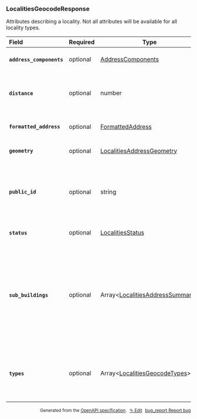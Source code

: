 <!--- This is a generated file, do not edit! -->
<!--- [START woosmap_http_schema_localitiesgeocoderesponse] -->
<h3 class="schema-object" id="LocalitiesGeocodeResponse">LocalitiesGeocodeResponse</h3>

Attributes describing a locality. Not all attributes will be available for all locality types.

| Field                                                                                                                                  | Required | Type                                                                                          | Description                                                                                                                                                                                                                                                                                                                                 |
| :------------------------------------------------------------------------------------------------------------------------------------- | -------- | --------------------------------------------------------------------------------------------- | ------------------------------------------------------------------------------------------------------------------------------------------------------------------------------------------------------------------------------------------------------------------------------------------------------------------------------------------- |
| <h4 id="LocalitiesGeocodeResponse-address_components" class="add-link schema-object-property-key"><code>address_components</code></h4> | optional | [AddressComponents](#AddressComponents "AddressComponents")                                   | See [AddressComponents](#AddressComponents "AddressComponents") for more information.                                                                                                                                                                                                                                                       |
| <h4 id="LocalitiesGeocodeResponse-distance" class="add-link schema-object-property-key"><code>distance</code></h4>                     | optional | number                                                                                        | <div class="nonref-property-description"><p>When reverse geocoding, this field represents the distance (in meter) to the requested latlng</p></div>                                                                                                                                                                                         |
| <h4 id="LocalitiesGeocodeResponse-formatted_address" class="add-link schema-object-property-key"><code>formatted_address</code></h4>   | optional | [FormattedAddress](#FormattedAddress "FormattedAddress")                                      | See [FormattedAddress](#FormattedAddress "FormattedAddress") for more information.                                                                                                                                                                                                                                                          |
| <h4 id="LocalitiesGeocodeResponse-geometry" class="add-link schema-object-property-key"><code>geometry</code></h4>                     | optional | [LocalitiesAddressGeometry](#LocalitiesAddressGeometry "LocalitiesAddressGeometry")           | See [LocalitiesAddressGeometry](#LocalitiesAddressGeometry "LocalitiesAddressGeometry") for more information.                                                                                                                                                                                                                               |
| <h4 id="LocalitiesGeocodeResponse-public_id" class="add-link schema-object-property-key"><code>public_id</code></h4>                   | optional | string                                                                                        | <div class="nonref-property-description"><p>Contains a unique ID for each suggestion. <code>public_id</code> will be empty for interpolated locations. Please use this ID to give feedbacks on results.</p></div>                                                                                                                           |
| <h4 id="LocalitiesGeocodeResponse-status" class="add-link schema-object-property-key"><code>status</code></h4>                         | optional | [LocalitiesStatus](#LocalitiesStatus "LocalitiesStatus")                                      | See [LocalitiesStatus](#LocalitiesStatus "LocalitiesStatus") for more information.                                                                                                                                                                                                                                                          |
| <h4 id="LocalitiesGeocodeResponse-sub_buildings" class="add-link schema-object-property-key"><code>sub_buildings</code></h4>           | optional | Array&lt;[LocalitiesAddressSummary](#LocalitiesAddressSummary "LocalitiesAddressSummary")&gt; | <div class="ref-property-description"><p>When reverse geocoding with <code>list_sub_buildings=true</code>, this field will contain a list of precise addresses that can be found at that location, i.e. all flats within a building.</p><p>See <a href="#LocalitiesAddressSummary">LocalitiesAddressSummary</a> for more information.</div> |
| <h4 id="LocalitiesGeocodeResponse-types" class="add-link schema-object-property-key"><code>types</code></h4>                           | optional | Array&lt;[LocalitiesGeocodeTypes](#LocalitiesGeocodeTypes "LocalitiesGeocodeTypes")&gt;       | <div class="ref-property-description"><p>An array containing the types of the result</p><p>See <a href="#LocalitiesGeocodeTypes">LocalitiesGeocodeTypes</a> for more information.</div>                                                                                                                                                     |

<p style="text-align: right; font-size: smaller;">Generated from the <a data-label="openapi-github" href="https://github.com/woosmap/openapi-specification" title="Woosmap OpenAPI Specification" class="external">OpenAPI specification</a>.
<a data-label="openapi-github-woosmap-http-schema-localitiesgeocoderesponse" data-action="edit" style="margin-left: 5px;" href="https://github.com/woosmap/openapi-specification/blob/main/specification/schemas/LocalitiesGeocodeResponse.yml" title="Edit on GitHub">✎ Edit</a>
<a data-label="openapi-github-woosmap-http-schema-localitiesgeocoderesponse" data-action="bug" style="margin-left: 5px;" href="https://github.com/woosmap/openapi-specification/issues/new?assignees=&labels=type%3A+bug%2C+triage+me&template=bug_report.md&title=[schemas] Bug - LocalitiesGeocodeResponse" title="File bug for schemas on GitHub"><span class="material-icons">bug_report</span> Report bug</a>
</p>

<!--- [END woosmap_http_schema_localitiesgeocoderesponse] -->
